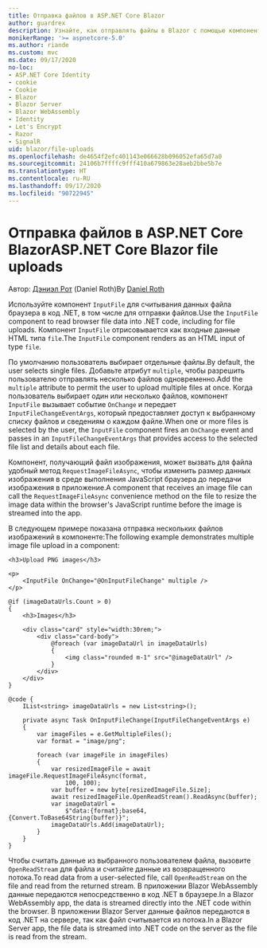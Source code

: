 ```yaml
---
title: Отправка файлов в ASP.NET Core Blazor
author: guardrex
description: Узнайте, как отправлять файлы в Blazor с помощью компонента InputFile.
monikerRange: '>= aspnetcore-5.0'
ms.author: riande
ms.custom: mvc
ms.date: 09/17/2020
no-loc:
- ASP.NET Core Identity
- cookie
- Cookie
- Blazor
- Blazor Server
- Blazor WebAssembly
- Identity
- Let's Encrypt
- Razor
- SignalR
uid: blazor/file-uploads
ms.openlocfilehash: de4654f2efc401143e066628b096052efa65d7a0
ms.sourcegitcommit: 24106b7ffffc9fff410a679863e28aeb2bbe5b7e
ms.translationtype: HT
ms.contentlocale: ru-RU
ms.lasthandoff: 09/17/2020
ms.locfileid: "90722945"
---
```

# <a name="aspnet-core-no-locblazor-file-uploads"></a><span data-ttu-id="9287d-103">Отправка файлов в ASP.NET Core Blazor</span><span class="sxs-lookup"><span data-stu-id="9287d-103">ASP.NET Core Blazor file uploads</span></span>

<span data-ttu-id="9287d-104">Автор: [Дэниэл Рот](https://github.com/danroth27) (Daniel Roth)</span><span class="sxs-lookup"><span data-stu-id="9287d-104">By [Daniel Roth](https://github.com/danroth27)</span></span>

<span data-ttu-id="9287d-105">Используйте компонент `InputFile` для считывания данных файла браузера в код .NET, в том числе для отправки файлов.</span><span class="sxs-lookup"><span data-stu-id="9287d-105">Use the `InputFile` component to read browser file data into .NET code, including for file uploads.</span></span> <span data-ttu-id="9287d-106">Компонент `InputFile` отрисовывается как входные данные HTML типа `file`.</span><span class="sxs-lookup"><span data-stu-id="9287d-106">The `InputFile` component renders as an HTML input of type `file`.</span></span>

<span data-ttu-id="9287d-107">По умолчанию пользователь выбирает отдельные файлы.</span><span class="sxs-lookup"><span data-stu-id="9287d-107">By default, the user selects single files.</span></span> <span data-ttu-id="9287d-108">Добавьте атрибут `multiple`, чтобы разрешить пользователю отправлять несколько файлов одновременно.</span><span class="sxs-lookup"><span data-stu-id="9287d-108">Add the `multiple` attribute to permit the user to upload multiple files at once.</span></span> <span data-ttu-id="9287d-109">Когда пользователь выбирает один или несколько файлов, компонент `InputFile` вызывает событие `OnChange` и передает `InputFileChangeEventArgs`, который предоставляет доступ к выбранному списку файлов и сведениям о каждом файле.</span><span class="sxs-lookup"><span data-stu-id="9287d-109">When one or more files is selected by the user, the `InputFile` component fires an `OnChange` event and passes in an `InputFileChangeEventArgs` that provides access to the selected file list and details about each file.</span></span>

<span data-ttu-id="9287d-110">Компонент, получающий файл изображения, может вызвать для файла удобный метод `RequestImageFileAsync`, чтобы изменить размер данных изображения в среде выполнения JavaScript браузера до передачи изображения в приложение.</span><span class="sxs-lookup"><span data-stu-id="9287d-110">A component that receives an image file can call the `RequestImageFileAsync` convenience method on the file to resize the image data within the browser's JavaScript runtime before the image is streamed into the app.</span></span>

<span data-ttu-id="9287d-111">В следующем примере показана отправка нескольких файлов изображений в компоненте:</span><span class="sxs-lookup"><span data-stu-id="9287d-111">The following example demonstrates multiple image file upload in a component:</span></span>

```razor
<h3>Upload PNG images</h3>

<p>
    <InputFile OnChange="@OnInputFileChange" multiple />
</p>

@if (imageDataUrls.Count > 0)
{
    <h3>Images</h3>

    <div class="card" style="width:30rem;">
        <div class="card-body">
            @foreach (var imageDataUrl in imageDataUrls)
            {
                <img class="rounded m-1" src="@imageDataUrl" />
            }
        </div>
    </div>
}

@code {
    IList<string> imageDataUrls = new List<string>();

    private async Task OnInputFileChange(InputFileChangeEventArgs e)
    {
        var imageFiles = e.GetMultipleFiles();
        var format = "image/png";

        foreach (var imageFile in imageFiles)
        {
            var resizedImageFile = await imageFile.RequestImageFileAsync(format, 
                100, 100);
            var buffer = new byte[resizedImageFile.Size];
            await resizedImageFile.OpenReadStream().ReadAsync(buffer);
            var imageDataUrl = 
                $"data:{format};base64,{Convert.ToBase64String(buffer)}";
            imageDataUrls.Add(imageDataUrl);
        }
    }
}
```

<span data-ttu-id="9287d-112">Чтобы считать данные из выбранного пользователем файла, вызовите `OpenReadStream` для файла и считайте данные из возвращенного потока.</span><span class="sxs-lookup"><span data-stu-id="9287d-112">To read data from a user-selected file, call `OpenReadStream` on the file and read from the returned stream.</span></span> <span data-ttu-id="9287d-113">В приложении Blazor WebAssembly данные передаются непосредственно в код .NET в браузере.</span><span class="sxs-lookup"><span data-stu-id="9287d-113">In a Blazor WebAssembly app, the data is streamed directly into the .NET code within the browser.</span></span> <span data-ttu-id="9287d-114">В приложении Blazor Server данные файлов передаются в код .NET на сервере, так как файл считывается из потока.</span><span class="sxs-lookup"><span data-stu-id="9287d-114">In a Blazor Server app, the file data is streamed into .NET code on the server as the file is read from the stream.</span></span> 
